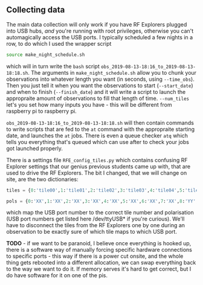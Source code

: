 ## Collecting data
The main data collection will only work if you have RF Explorers plugged into USB hubs, _and_ you're running with root privileges, otherwise you can't automagically access the USB ports. I typically scheduled a few nights in a row, to do which I used the wrapper script
```sh
source make_night_schedule.sh
```
which will in turn write the `bash` script `obs_2019-08-13-18:16_to_2019-08-13-18:18.sh`. The arguments in `make_night_schedule.sh` allow you to chunk your observations into whatever length you want (in seconds, using `--time_obs`). Then you just tell it when you want the observations to start (`--start_date`) and when to finish (`--finish_date`) and it will write a script to launch the appropraite amount of observations to fill that length of time. `--num_tiles` let's you set how many inputs you have - this will be different from raspberry pi to raspberry pi.

`obs_2019-08-13-18:16_to_2019-08-13-18:18.sh` will then contain commands to write scripts that are fed to the `at` command with the appropraite starting date, and launches the `at` jobs. There is even a queue checker `atq` which tells you everything that's queued which can use after to check your jobs got launched properly.

There is a settings file `RFE_config_tiles.py` which contains confusing RF Explorer settings that our genius previous students came up with, that are used to drive the RF Explorers. The bit I changed, that we will change on site, are the two dictionaries:

```python
tiles = {0:'tile00',1:'tile01',2:'tile02',3:'tile03',4:'tile04',5:'tile05',6:'tile06',7:'tile07',8:'tile08',9:'tile09',10:'tile10',11:'tile11'}

pols = {0:'XX',1:'XX',2:'XX',3:'XX',4:'XX',5:'XX',6:'XX',7:'XX',8:'YY',9:'YY',10:'YY',11:'YY'}
```
which map the USB port number to the correct tile number and polarisation (USB port numbers get listed here /dev/ttyUSB* if you're curious). We'll have to disconnect the tiles from the RF Explorers one by one during an observation to be exactly sure of which tile maps to which USB port.

**TODO** - if we want to be paranoid, I believe once everything is hooked up, there is a software way of manually forcing specific hardware connections to specific ports - this way if there is a power cut onsite, and the whole thing gets rebooted into a different allocation, we can swap everything back to the way we want to do it. If memory serves it's hard to get correct, but I do have software for it on one of the pis.
